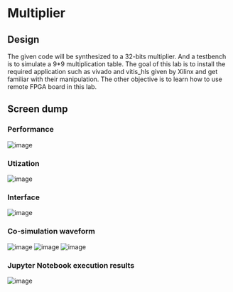 # Multiplier

## Design
The given code will be synthesized to a 32-bits multiplier. And a testbench is to simulate a 9*9  multiplication table.
The goal of this lab is to install the required application such as vivado and vitis_hls given by Xilinx and get familiar with their manipulation. The other objective is to learn how to use remote FPGA board in this lab.

## Screen dump
### Performance 
![image](https://github.com/Hao-1014/hao_soclab/assets/137171680/b915bc45-47d7-4601-a4dc-e3a32dc95fb8)
### Utization
![image](https://github.com/Hao-1014/hao_soclab/assets/137171680/74598197-dde3-4173-a237-1160193f9393)
### Interface
![image](https://github.com/Hao-1014/hao_soclab/assets/137171680/004094e3-d620-4e8b-bd10-0f386812a0bf)
### Co-simulation waveform
![image](https://github.com/Hao-1014/hao_soclab/assets/137171680/4d43577f-5222-4cb1-ab73-fdc884c0e2ab)
![image](https://github.com/Hao-1014/hao_soclab/assets/137171680/f43412de-835d-4232-ba44-f5c1acf8e1cc)
![image](https://github.com/Hao-1014/hao_soclab/assets/137171680/25df898a-c149-4367-bd58-52bb944ea1ab)
### Jupyter Notebook execution results
![image](https://github.com/Hao-1014/hao_soclab/assets/137171680/43d7a79a-c917-4971-94e9-d1167c6fc59c)



